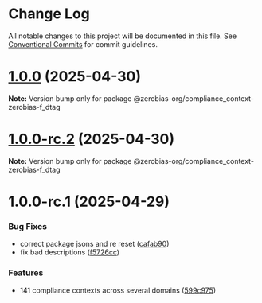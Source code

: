 # Change Log

All notable changes to this project will be documented in this file.
See [Conventional Commits](https://conventionalcommits.org) for commit guidelines.

# [1.0.0](https://github.com/zerobias-org/compliance_context/compare/@zerobias-org/compliance_context-zerobias-f_dtag@1.0.0-rc.2...@zerobias-org/compliance_context-zerobias-f_dtag@1.0.0) (2025-04-30)

**Note:** Version bump only for package @zerobias-org/compliance_context-zerobias-f_dtag





# [1.0.0-rc.2](https://github.com/zerobias-org/compliance_context/compare/@zerobias-org/compliance_context-zerobias-f_dtag@1.0.0-rc.1...@zerobias-org/compliance_context-zerobias-f_dtag@1.0.0-rc.2) (2025-04-30)

**Note:** Version bump only for package @zerobias-org/compliance_context-zerobias-f_dtag





# 1.0.0-rc.1 (2025-04-29)


### Bug Fixes

* correct package jsons and re reset ([cafab90](https://github.com/zerobias-org/compliance_context/commit/cafab90b3771e45ffeefa4ea2dca415266baa99f))
* fix bad descriptions ([f5726cc](https://github.com/zerobias-org/compliance_context/commit/f5726cc749df176f6d8e37f3d2ed07b1302f60e5))


### Features

* 141 compliance contexts across several domains ([599c975](https://github.com/zerobias-org/compliance_context/commit/599c975fcf3da5bbfffe4113c7f5f793e5231e68))
